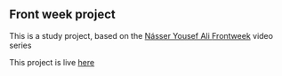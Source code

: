 ## Front week project

This is a study project, based on the <a  rel="noopener noreferrer" target="_blank" href="https://github.com/nyousefali/">Násser Yousef Ali
</a> <a  rel="noopener noreferrer" target="_blank" href="https://www.youtube.com/watch?v=WWmlscnfBwU&ab_channel=N%C3%A1sserYousefAli">Frontweek</a> video series

This project is live <a  rel="noopener noreferrer" target="_blank" href="https://lvisentin.github.io/frontweek/"> here </a>